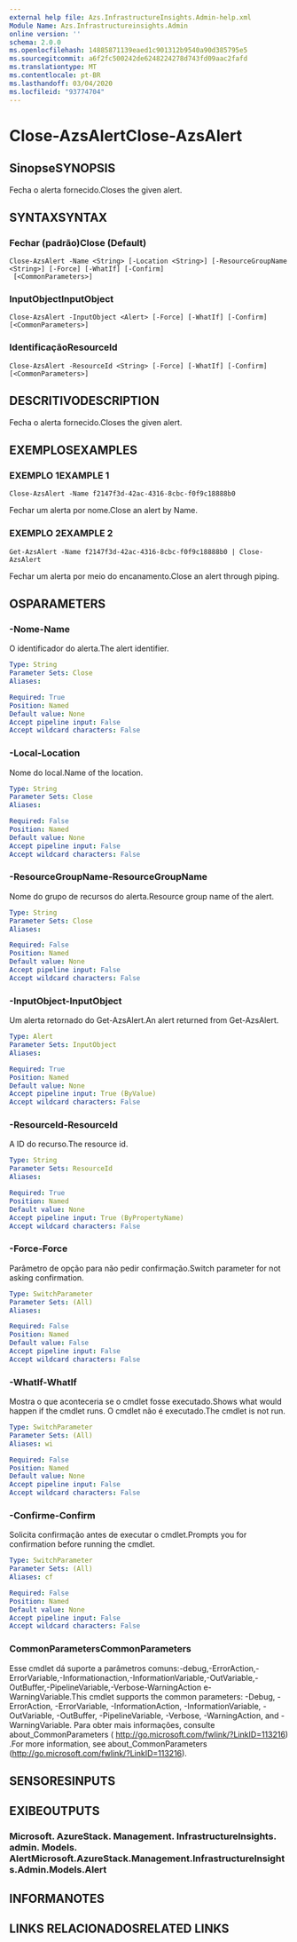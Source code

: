 ```yaml
---
external help file: Azs.InfrastructureInsights.Admin-help.xml
Module Name: Azs.Infrastructureinsights.Admin
online version: ''
schema: 2.0.0
ms.openlocfilehash: 14885871139eaed1c901312b9540a90d385795e5
ms.sourcegitcommit: a6f2fc500242de6248224278d743fd09aac2fafd
ms.translationtype: MT
ms.contentlocale: pt-BR
ms.lasthandoff: 03/04/2020
ms.locfileid: "93774704"
---
```

# <span data-ttu-id="1cf9b-101">Close-AzsAlert</span><span class="sxs-lookup"><span data-stu-id="1cf9b-101">Close-AzsAlert</span></span>

## <span data-ttu-id="1cf9b-102">Sinopse</span><span class="sxs-lookup"><span data-stu-id="1cf9b-102">SYNOPSIS</span></span>
<span data-ttu-id="1cf9b-103">Fecha o alerta fornecido.</span><span class="sxs-lookup"><span data-stu-id="1cf9b-103">Closes the given alert.</span></span>

## <span data-ttu-id="1cf9b-104">SYNTAX</span><span class="sxs-lookup"><span data-stu-id="1cf9b-104">SYNTAX</span></span>

### <span data-ttu-id="1cf9b-105">Fechar (padrão)</span><span class="sxs-lookup"><span data-stu-id="1cf9b-105">Close (Default)</span></span>
```
Close-AzsAlert -Name <String> [-Location <String>] [-ResourceGroupName <String>] [-Force] [-WhatIf] [-Confirm]
 [<CommonParameters>]
```

### <span data-ttu-id="1cf9b-106">InputObject</span><span class="sxs-lookup"><span data-stu-id="1cf9b-106">InputObject</span></span>
```
Close-AzsAlert -InputObject <Alert> [-Force] [-WhatIf] [-Confirm] [<CommonParameters>]
```

### <span data-ttu-id="1cf9b-107">Identificação</span><span class="sxs-lookup"><span data-stu-id="1cf9b-107">ResourceId</span></span>
```
Close-AzsAlert -ResourceId <String> [-Force] [-WhatIf] [-Confirm] [<CommonParameters>]
```

## <span data-ttu-id="1cf9b-108">DESCRITIVO</span><span class="sxs-lookup"><span data-stu-id="1cf9b-108">DESCRIPTION</span></span>
<span data-ttu-id="1cf9b-109">Fecha o alerta fornecido.</span><span class="sxs-lookup"><span data-stu-id="1cf9b-109">Closes the given alert.</span></span>

## <span data-ttu-id="1cf9b-110">EXEMPLOS</span><span class="sxs-lookup"><span data-stu-id="1cf9b-110">EXAMPLES</span></span>

### <span data-ttu-id="1cf9b-111">EXEMPLO 1</span><span class="sxs-lookup"><span data-stu-id="1cf9b-111">EXAMPLE 1</span></span>
```
Close-AzsAlert -Name f2147f3d-42ac-4316-8cbc-f0f9c18888b0
```

<span data-ttu-id="1cf9b-112">Fechar um alerta por nome.</span><span class="sxs-lookup"><span data-stu-id="1cf9b-112">Close an alert by Name.</span></span>

### <span data-ttu-id="1cf9b-113">EXEMPLO 2</span><span class="sxs-lookup"><span data-stu-id="1cf9b-113">EXAMPLE 2</span></span>
```
Get-AzsAlert -Name f2147f3d-42ac-4316-8cbc-f0f9c18888b0 | Close-AzsAlert
```

<span data-ttu-id="1cf9b-114">Fechar um alerta por meio do encanamento.</span><span class="sxs-lookup"><span data-stu-id="1cf9b-114">Close an alert through piping.</span></span>

## <span data-ttu-id="1cf9b-115">OS</span><span class="sxs-lookup"><span data-stu-id="1cf9b-115">PARAMETERS</span></span>

### <span data-ttu-id="1cf9b-116">-Nome</span><span class="sxs-lookup"><span data-stu-id="1cf9b-116">-Name</span></span>
<span data-ttu-id="1cf9b-117">O identificador do alerta.</span><span class="sxs-lookup"><span data-stu-id="1cf9b-117">The alert identifier.</span></span>

```yaml
Type: String
Parameter Sets: Close
Aliases:

Required: True
Position: Named
Default value: None
Accept pipeline input: False
Accept wildcard characters: False
```

### <span data-ttu-id="1cf9b-118">-Local</span><span class="sxs-lookup"><span data-stu-id="1cf9b-118">-Location</span></span>
<span data-ttu-id="1cf9b-119">Nome do local.</span><span class="sxs-lookup"><span data-stu-id="1cf9b-119">Name of the location.</span></span>

```yaml
Type: String
Parameter Sets: Close
Aliases:

Required: False
Position: Named
Default value: None
Accept pipeline input: False
Accept wildcard characters: False
```

### <span data-ttu-id="1cf9b-120">-ResourceGroupName</span><span class="sxs-lookup"><span data-stu-id="1cf9b-120">-ResourceGroupName</span></span>
<span data-ttu-id="1cf9b-121">Nome do grupo de recursos do alerta.</span><span class="sxs-lookup"><span data-stu-id="1cf9b-121">Resource group name of the alert.</span></span>

```yaml
Type: String
Parameter Sets: Close
Aliases:

Required: False
Position: Named
Default value: None
Accept pipeline input: False
Accept wildcard characters: False
```

### <span data-ttu-id="1cf9b-122">-InputObject</span><span class="sxs-lookup"><span data-stu-id="1cf9b-122">-InputObject</span></span>
<span data-ttu-id="1cf9b-123">Um alerta retornado do Get-AzsAlert.</span><span class="sxs-lookup"><span data-stu-id="1cf9b-123">An alert returned from Get-AzsAlert.</span></span>

```yaml
Type: Alert
Parameter Sets: InputObject
Aliases:

Required: True
Position: Named
Default value: None
Accept pipeline input: True (ByValue)
Accept wildcard characters: False
```

### <span data-ttu-id="1cf9b-124">-ResourceId</span><span class="sxs-lookup"><span data-stu-id="1cf9b-124">-ResourceId</span></span>
<span data-ttu-id="1cf9b-125">A ID do recurso.</span><span class="sxs-lookup"><span data-stu-id="1cf9b-125">The resource id.</span></span>

```yaml
Type: String
Parameter Sets: ResourceId
Aliases:

Required: True
Position: Named
Default value: None
Accept pipeline input: True (ByPropertyName)
Accept wildcard characters: False
```

### <span data-ttu-id="1cf9b-126">-Force</span><span class="sxs-lookup"><span data-stu-id="1cf9b-126">-Force</span></span>
<span data-ttu-id="1cf9b-127">Parâmetro de opção para não pedir confirmação.</span><span class="sxs-lookup"><span data-stu-id="1cf9b-127">Switch parameter for not asking confirmation.</span></span>

```yaml
Type: SwitchParameter
Parameter Sets: (All)
Aliases:

Required: False
Position: Named
Default value: False
Accept pipeline input: False
Accept wildcard characters: False
```

### <span data-ttu-id="1cf9b-128">-WhatIf</span><span class="sxs-lookup"><span data-stu-id="1cf9b-128">-WhatIf</span></span>
<span data-ttu-id="1cf9b-129">Mostra o que aconteceria se o cmdlet fosse executado.</span><span class="sxs-lookup"><span data-stu-id="1cf9b-129">Shows what would happen if the cmdlet runs.</span></span>
<span data-ttu-id="1cf9b-130">O cmdlet não é executado.</span><span class="sxs-lookup"><span data-stu-id="1cf9b-130">The cmdlet is not run.</span></span>

```yaml
Type: SwitchParameter
Parameter Sets: (All)
Aliases: wi

Required: False
Position: Named
Default value: None
Accept pipeline input: False
Accept wildcard characters: False
```

### <span data-ttu-id="1cf9b-131">-Confirme</span><span class="sxs-lookup"><span data-stu-id="1cf9b-131">-Confirm</span></span>
<span data-ttu-id="1cf9b-132">Solicita confirmação antes de executar o cmdlet.</span><span class="sxs-lookup"><span data-stu-id="1cf9b-132">Prompts you for confirmation before running the cmdlet.</span></span>

```yaml
Type: SwitchParameter
Parameter Sets: (All)
Aliases: cf

Required: False
Position: Named
Default value: None
Accept pipeline input: False
Accept wildcard characters: False
```

### <span data-ttu-id="1cf9b-133">CommonParameters</span><span class="sxs-lookup"><span data-stu-id="1cf9b-133">CommonParameters</span></span>
<span data-ttu-id="1cf9b-134">Esse cmdlet dá suporte a parâmetros comuns:-debug,-ErrorAction,-ErrorVariable,-Informationaction,-InformationVariable,-OutVariable,-OutBuffer,-PipelineVariable,-Verbose-WarningAction e-WarningVariable.</span><span class="sxs-lookup"><span data-stu-id="1cf9b-134">This cmdlet supports the common parameters: -Debug, -ErrorAction, -ErrorVariable, -InformationAction, -InformationVariable, -OutVariable, -OutBuffer, -PipelineVariable, -Verbose, -WarningAction, and -WarningVariable.</span></span> <span data-ttu-id="1cf9b-135">Para obter mais informações, consulte about_CommonParameters ( http://go.microsoft.com/fwlink/?LinkID=113216) .</span><span class="sxs-lookup"><span data-stu-id="1cf9b-135">For more information, see about_CommonParameters (http://go.microsoft.com/fwlink/?LinkID=113216).</span></span>

## <span data-ttu-id="1cf9b-136">SENSORES</span><span class="sxs-lookup"><span data-stu-id="1cf9b-136">INPUTS</span></span>

## <span data-ttu-id="1cf9b-137">EXIBE</span><span class="sxs-lookup"><span data-stu-id="1cf9b-137">OUTPUTS</span></span>

### <span data-ttu-id="1cf9b-138">Microsoft. AzureStack. Management. InfrastructureInsights. admin. Models. Alert</span><span class="sxs-lookup"><span data-stu-id="1cf9b-138">Microsoft.AzureStack.Management.InfrastructureInsights.Admin.Models.Alert</span></span>

## <span data-ttu-id="1cf9b-139">INFORMA</span><span class="sxs-lookup"><span data-stu-id="1cf9b-139">NOTES</span></span>

## <span data-ttu-id="1cf9b-140">LINKS RELACIONADOS</span><span class="sxs-lookup"><span data-stu-id="1cf9b-140">RELATED LINKS</span></span>
